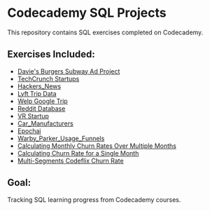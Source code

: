 # Codecademy SQL Projects
This repository contains SQL exercises completed on Codecademy.

## Exercises Included:
- [Davie's Burgers Subway Ad Project](https://gist.github.com/codecademydev/06fb091fbbc01d115414d6f61a54985a)
- [TechCrunch Startups](https://gist.github.com/codecademydev/c5a15ca41ec2011c254015c60353436d)
- [Hackers_News](https://gist.github.com/codecademydev/bda1be9cb73762ed685138a411561feb)
- [Lyft Trip Data](https://gist.github.com/codecademydev/69d3f471f4f3ea5b9ebe45d777c41e54)
- [Welp Google Trip](https://gist.github.com/codecademydev/3f6133187e7778193562082f8a5f1ba6)
- [Reddit Database](https://gist.github.com/codecademydev/244923b38c458ff1c8489bd599ec2d28)
- [VR Startup](https://gist.github.com/codecademydev/62c9044d191f118ad40b458c560ac4ac)
- [Car_Manufacturers](https://gist.github.com/codecademydev/822c2ec60038d9a0b704b09fdfd289f8)
- [Epochai](https://gist.github.com/codecademydev/cdbff92950613863425c9f75859d1397)
- [Warby_Parker_Usage_Funnels](https://gist.github.com/codecademydev/5c89417f3e464ca1cf84b68925ce2529)
- [Calculating Monthly Churn Rates Over Multiple Months](https://gist.github.com/codecademydev/10be929d67820affcf711f120c14313c)
- [Calculating Churn Rate for a Single Month](https://gist.github.com/codecademydev/7059bdad5235a0acf5bb7e6c35fa064e)
- [Multi-Segments Codeflix Churn Rate](https://gist.github.com/codecademydev/fa5eb47b5605bfc17e2be6d9bb953e5d)

## Goal:
Tracking SQL learning progress from Codecademy courses.
